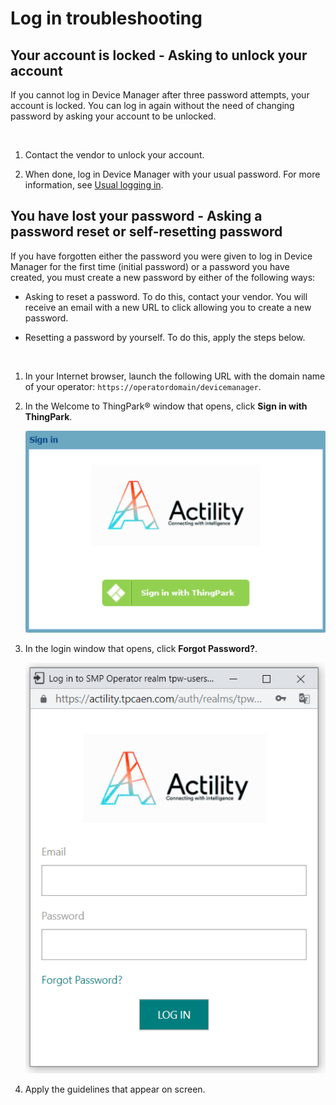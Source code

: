 # Log in troubleshooting

## Your account is locked - Asking to unlock your account

If you cannot log in Device Manager after three password attempts, your
account is locked. You can log in again without the need of changing
password by asking your account to be unlocked.

 

1.  Contact the vendor to unlock your account.

2.  When done, log in Device Manager with your usual password. For more
    information, see [Usual logging in](usual-logging-in.md).

## You have lost your password - Asking a password reset or self-resetting password

If you have forgotten either the password you were given to log in
Device Manager for the first time (initial password) or a password you
have created, you must create a new password by either of the following
ways:

- Asking to reset a password. To do this, contact your vendor. You will
  receive an email with a new URL to click allowing you to create a new
  password.

- Resetting a password by yourself. To do this, apply the steps below.

 

1.  In your Internet browser, launch the following URL with the domain
    name of your operator: `https://operatordomain/devicemanager`.

2.  In the Welcome to ThingPark® window that opens, click **Sign in with
    ThingPark**.

    <img src="./_images/logging-in-for-the-first-time-6.png" border="0" />
    

3.  In the login window that opens, click **Forgot Password?**.

    <img src="./_images/logging-in-for-the-first-time-7.png" border="0" />

4.  Apply the guidelines that appear on screen.
